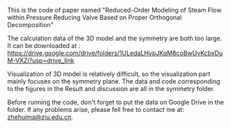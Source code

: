This is the code of paper named "Reduced-Order Modeling of Steam Flow within Pressure Reducing Valve Based on Proper Orthogonal Decomposition"

The calculation data of the 3D model and the symmetry are both too large. It can be downloaded at : https://drive.google.com/drive/folders/1ULedaLHvpJKqM8coBwUvKcbxDuM-VXZi?usp=drive_link

Visualization of 3D model is relatively difficult, so the visualization part mainly focuses on the symmetry plane. The data and code corresponding to the figures in the Result and discussion are all in the symmetry folder.

Before running the code, don't forget to put the data on Google Drive in the folder. If any problems arise, please fell free to contact me at: zhehuima@zju.edu.cn.
